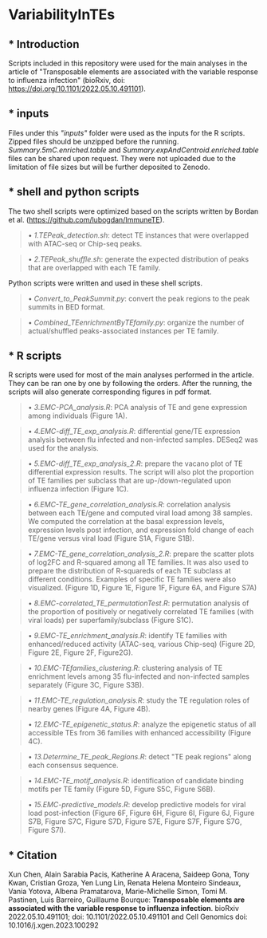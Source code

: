 # VariabilityInTEs

## * Introduction
Scripts included in this repository were used for the main analyses in the article of "Transposable elements are associated with the variable response to influenza infection" (bioRxiv, doi: https://doi.org/10.1101/2022.05.10.491101).

## * inputs
Files under this *"inputs"* folder were used as the inputs for the R scripts. Zipped files should be unzipped before the running. *Summary.5mC.enriched.table* and *Summary.expAndCentroid.enriched.table* files can be shared upon request. They were not uploaded due to the limitation of file sizes but will be further deposited to Zenodo.

## * shell and python scripts
The two shell scripts were optimized based on the scripts written by Bordan et al. (https://github.com/lubogdan/ImmuneTE).
>•	*1.TEPeak_detection.sh*: detect TE instances that were overlapped with ATAC-seq or Chip-seq peaks.

>•	*2.TEPeak_shuffle.sh*: generate the expected distribution of peaks that are overlapped with each TE family.<br />

Python scripts were written and used in these shell scripts. 
>•	*Convert_to_PeakSummit.py*: convert the peak regions to the peak summits in BED format. 

>•	*Combined_TEenrichmentByTEfamily.py*: organize the number of actual/shuffled peaks-associated instances per TE family. 

## * R scripts
R scripts were used for most of the main analyses performed in the article. They can be ran one by one by following the orders. After the running, the scripts will also generate corresponding figures in pdf format.

>•	*3.EMC-PCA_analysis.R*: PCA analysis of TE and gene expression among individuals (Figure 1A).

>•	*4.EMC-diff_TE_exp_analysis.R*: differential gene/TE expression analysis between flu infected and non-infected samples. DESeq2 was used for the analysis.

>•	*5.EMC-diff_TE_exp_analysis_2.R*: prepare the vacano plot of TE differential expression results. The script will also plot the proportion of TE families per subclass that are up-/down-regulated upon influenza infection (Figure 1C).

>•	*6.EMC-TE_gene_correlation_analysis.R*: correlation analysis between each TE/gene and computed viral load among 38 samples. We computed the correlation at the basal expression levels, expression levels post infection, and expression fold change of each TE/gene versus viral load (Figure S1A, Figure S1B).

>•	*7.EMC-TE_gene_correlation_analysis_2.R*: prepare the scatter plots of log2FC and R-squared among all TE families. It was also used to prepare the distribution of R-squareds of each TE subclass at different conditions. Examples of specific TE families were also visualized. (Figure 1D, Figure 1E, Figure 1F, Figure 6A, and Figure S7A)

>•	*8.EMC-correlated_TE_permutationTest.R*: permutation analysis of the proportion of positively or negatively correlated TE families (with viral loads) per superfamily/subclass (Figure S1C).

>•	*9.EMC-TE_enrichment_analysis.R*: identify TE families with enhanced/reduced activity (ATAC-seq, various Chip-seq) (Figure 2D, Figure 2E, Figure 2F, Figure2G).

>•	*10.EMC-TEfamilies_clustering.R*: clustering analysis of TE enrichment levels among 35 flu-infected and non-infected samples separately (Figure 3C, Figure S3B).

>•	*11.EMC-TE_regulation_analysis.R*: study the TE regulation roles of nearby genes (Figure 4A, Figure 4B). 

>•	*12.EMC-TE_epigenetic_status.R*: analyze the epigenetic status of all accessible TEs from 36 families with enhanced accessibility (Figure 4C).

>•	*13.Determine_TE_peak_Regions.R*: detect "TE peak regions" along each consensus sequence.

>•	*14.EMC-TE_motif_analysis.R*: identification of candidate binding motifs per TE family (Figure 5D, Figure S5C, Figure S6B).

>•	*15.EMC-predictive_models.R*: develop predictive models for viral load post-infection (Figure 6F, Figure 6H, Figure 6I, Figure 6J, Figure S7B, Figure S7C, Figure S7D, Figure S7E, Figure S7F, Figure S7G, Figure S7I). 

## * Citation
Xun Chen, Alain Sarabia Pacis, Katherine A Aracena, Saideep Gona, Tony Kwan, Cristian Groza, Yen Lung Lin, Renata Helena Monteiro Sindeaux, Vania Yotova, Albena Pramatarova, Marie-Michelle Simon, Tomi M. Pastinen, Luis Barreiro, Guillaume Bourque: **Transposable elements are associated with the variable response to influenza infection**. bioRxiv 2022.05.10.491101; doi: 10.1101/2022.05.10.491101 and Cell Genomics doi: 10.1016/j.xgen.2023.100292

